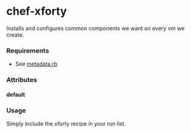 chef-xforty
===========

Installs and configures common components we want on every vm we create.

### Requirements ###

* See [metadata.rb](https://github.com/xforty/chef-xforty/blob/master/metadata.rb)

### Attributes ###

#### default ####

### Usage ###

Simply include the xforty recipe in your run list.
